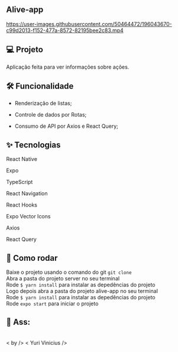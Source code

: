 ## Alive-app


https://user-images.githubusercontent.com/50464472/196043670-c99d2013-f152-477a-8572-82195bee2c83.mp4



## 💻 Projeto

Aplicação feita para ver informações sobre ações.

## 🛠️ Funcionalidade

- Renderização de listas;

- Controle de dados por Rotas;

- Consumo de API por Axios e React Query;

## ✨ Tecnologias

React Native

Expo

TypeScript

React Navigation

React Hooks

Expo Vector Icons

Axios

React Query

## 🔧 Como rodar

Baixe o projeto usando o comando do git `git clone` <br/>
Abra a pasta do projeto server no seu terminal <br/>
Rode `$ yarn install` para instalar as depedências do projeto <br/>
Logo depois abra a pasta do projeto alive-app no seu terminal <br/>
Rode `$ yarn install` para instalar as depedências do projeto <br/>
Rode `expo start` para iniciar o projeto <br/>

## 📕 Ass:

<br/>
< by /> < Yuri Vinicius />
